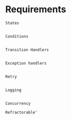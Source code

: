# Requirements


    States


    Conditions


    Transition Handlers


    Exception handlers


    Retry


    Logging


    Concurrency
    
    Refractorable'
    
       